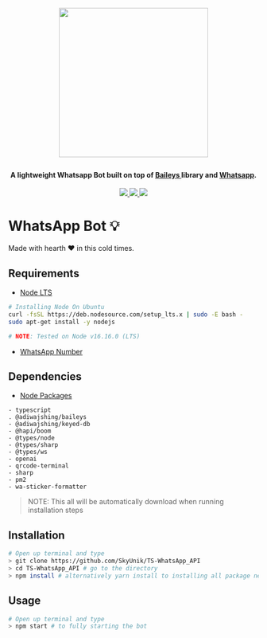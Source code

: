 <h1 align="center">
  <br>
  <a href="https://github.com/SkyUnik/TS-WhatsApp_API">
  <img src="https://user-images.githubusercontent.com/111160287/184459930-04f5ec5a-3c1d-4902-b1c0-6dd259f74cce.png" width="300"><a>
  <br>
</h1>

<h4 align="center">A lightweight Whatsapp Bot built on top of <a href="https://github.com/adiwajshing/Baileys" target="_blank">Baileys </a>library and <a href="https://www.whatsapp.com/" target="_blank">Whatsapp</a>.</h4>

<p align="center">
  </a>
  <a href="https://github.com/adiwajshing/Baileys/">
    <img src="https://img.shields.io/github/v/release/adiwajshing/Baileys?color=light%20green&label=Baileys&logo=whatsapp&style=flat-square">
  </a>
  <a href="https://www.whatsapp.com/">
    <img src="https://img.shields.io/badge/WhatsApp_Web-2.2224.8-brightgreen.svg?logo=Whatsapp&style=flat-square">
  </a>
  <a href="https://discord.gg/wyKybbF">
    <img src="https://img.shields.io/discord/725839806084546610?color=light&label=Discord&logo=Discord&logoColor=purple%20dark&style=flat-square">
  </a>
</p>

# WhatsApp Bot :bulb:

Made with hearth :heart: in this cold times.

## Requirements

-   [Node LTS](https://nodejs.org/en/download/)

```bash
# Installing Node On Ubuntu
curl -fsSL https://deb.nodesource.com/setup_lts.x | sudo -E bash -
sudo apt-get install -y nodejs

# NOTE: Tested on Node v16.16.0 (LTS)
```

-   [WhatsApp Number](https://www.whatsapp.com/) <br />

## Dependencies

-   [Node Packages](https://npmjs.com/package/)

```
- typescript
. @adiwajshing/baileys
- @adiwajshing/keyed-db
- @hapi/boom
- @types/node
- @types/sharp
- @types/ws
- openai
- qrcode-terminal
- sharp
- pm2
- wa-sticker-formatter
```

> NOTE: This all will be automatically download when running installation steps

## Installation

```bash
# Open up terminal and type
> git clone https://github.com/SkyUnik/TS-WhatsApp_API
> cd TS-WhatsApp_API # go to the directory
> npm install # alternatively yarn install to installing all package needed
```

## Usage

```bash
# Open up terminal and type
> npm start # to fully starting the bot
```

